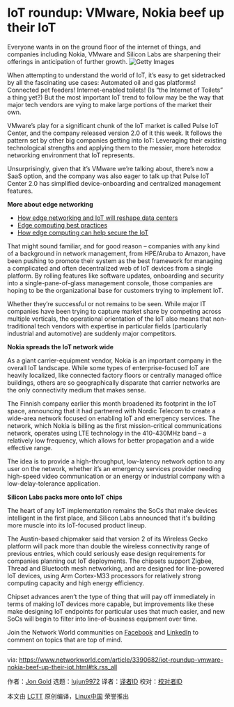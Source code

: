 [#]: collector: (lujun9972)
[#]: translator: ( )
[#]: reviewer: ( )
[#]: publisher: ( )
[#]: url: ( )
[#]: subject: (IoT roundup: VMware, Nokia beef up their IoT)
[#]: via: (https://www.networkworld.com/article/3390682/iot-roundup-vmware-nokia-beef-up-their-iot.html#tk.rss_all)
[#]: author: (Jon Gold https://www.networkworld.com/author/Jon-Gold/)

IoT roundup: VMware, Nokia beef up their IoT
======
Everyone wants in on the ground floor of the internet of things, and companies including Nokia, VMware and Silicon Labs are sharpening their offerings in anticipation of further growth.
![Getty Images][1]

When attempting to understand the world of IoT, it’s easy to get sidetracked by all the fascinating use cases: Automated oil and gas platforms! Connected pet feeders! Internet-enabled toilets! (Is “the Internet of Toilets” a thing yet?) But the most important IoT trend to follow may be the way that major tech vendors are vying to make large portions of the market their own.

VMware’s play for a significant chunk of the IoT market is called Pulse IoT Center, and the company released version 2.0 of it this week. It follows the pattern set by other big companies getting into IoT: Leveraging their existing technological strengths and applying them to the messier, more heterodox networking environment that IoT represents.

Unsurprisingly, given that it’s VMware we’re talking about, there’s now a SaaS option, and the company was also eager to talk up that Pulse IoT Center 2.0 has simplified device-onboarding and centralized management features.

**More about edge networking**

  * [How edge networking and IoT will reshape data centers][2]
  * [Edge computing best practices][3]
  * [How edge computing can help secure the IoT][4]



That might sound familiar, and for good reason – companies with any kind of a background in network management, from HPE/Aruba to Amazon, have been pushing to promote their system as the best framework for managing a complicated and often decentralized web of IoT devices from a single platform. By rolling features like software updates, onboarding and security into a single-pane-of-glass management console, those companies are hoping to be the organizational base for customers trying to implement IoT.

Whether they’re successful or not remains to be seen. While major IT companies have been trying to capture market share by competing across multiple verticals, the operational orientation of the IoT also means that non-traditional tech vendors with expertise in particular fields (particularly industrial and automotive) are suddenly major competitors.

**Nokia spreads the IoT network wide**

As a giant carrier-equipment vendor, Nokia is an important company in the overall IoT landscape. While some types of enterprise-focused IoT are heavily localized, like connected factory floors or centrally managed office buildings, others are so geographically disparate that carrier networks are the only connectivity medium that makes sense.

The Finnish company earlier this month broadened its footprint in the IoT space, announcing that it had partnered with Nordic Telecom to create a wide-area network focused on enabling IoT and emergency services. The network, which Nokia is billing as the first mission-critical communications network, operates using LTE technology in the 410-430MHz band – a relatively low frequency, which allows for better propagation and a wide effective range.

The idea is to provide a high-throughput, low-latency network option to any user on the network, whether it’s an emergency services provider needing high-speed video communication or an energy or industrial company with a low-delay-tolerance application.

**Silicon Labs packs more onto IoT chips**

The heart of any IoT implementation remains the SoCs that make devices intelligent in the first place, and Silicon Labs announced that it's building more muscle into its IoT-focused product lineup.

The Austin-based chipmaker said that version 2 of its Wireless Gecko platform will pack more than double the wireless connectivity range of previous entries, which could seriously ease design requirements for companies planning out IoT deployments. The chipsets support Zigbee, Thread and Bluetooth mesh networking, and are designed for line-powered IoT devices, using Arm Cortex-M33 processors for relatively strong computing capacity and high energy efficiency.

Chipset advances aren’t the type of thing that will pay off immediately in terms of making IoT devices more capable, but improvements like these make designing IoT endpoints for particular uses that much easier, and new SoCs will begin to filter into line-of-business equipment over time.

Join the Network World communities on [Facebook][5] and [LinkedIn][6] to comment on topics that are top of mind.

--------------------------------------------------------------------------------

via: https://www.networkworld.com/article/3390682/iot-roundup-vmware-nokia-beef-up-their-iot.html#tk.rss_all

作者：[Jon Gold][a]
选题：[lujun9972][b]
译者：[译者ID](https://github.com/译者ID)
校对：[校对者ID](https://github.com/校对者ID)

本文由 [LCTT](https://github.com/LCTT/TranslateProject) 原创编译，[Linux中国](https://linux.cn/) 荣誉推出

[a]: https://www.networkworld.com/author/Jon-Gold/
[b]: https://github.com/lujun9972
[1]: https://images.idgesg.net/images/article/2018/08/nw_iot-news_internet-of-things_smart-city_smart-home5-100768494-large.jpg
[2]: https://www.networkworld.com/article/3291790/data-center/how-edge-networking-and-iot-will-reshape-data-centers.html
[3]: https://www.networkworld.com/article/3331978/lan-wan/edge-computing-best-practices.html
[4]: https://www.networkworld.com/article/3331905/internet-of-things/how-edge-computing-can-help-secure-the-iot.html
[5]: https://www.facebook.com/NetworkWorld/
[6]: https://www.linkedin.com/company/network-world
